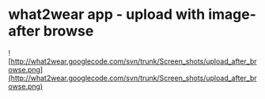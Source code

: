 # what2wear app - upload with image- after browse #

![http://what2wear.googlecode.com/svn/trunk/Screen_shots/upload_after_browse.png](http://what2wear.googlecode.com/svn/trunk/Screen_shots/upload_after_browse.png)